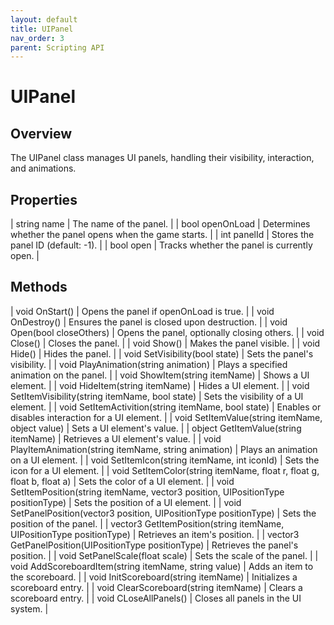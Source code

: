 ```yaml
---
layout: default
title: UIPanel
nav_order: 3
parent: Scripting API
---
```

# UIPanel

## Overview

The UIPanel class manages UI panels, handling their visibility, interaction, and animations.

## Properties

| string name | The name of the panel. |
| bool openOnLoad | Determines whether the panel opens when the game starts. |
| int panelId | Stores the panel ID (default: -1). |
| bool open | Tracks whether the panel is currently open. |

## Methods

| void OnStart() | Opens the panel if openOnLoad is true. |
| void OnDestroy() | Ensures the panel is closed upon destruction. |
| void Open(bool closeOthers) | Opens the panel, optionally closing others. |
| void Close() | Closes the panel. |
| void Show() | Makes the panel visible. |
| void Hide() | Hides the panel. |
| void SetVisibility(bool state) | Sets the panel's visibility. |
| void PlayAnimation(string animation) | Plays a specified animation on the panel. |
| void ShowItem(string itemName) | Shows a UI element. |
| void HideItem(string itemName) | Hides a UI element. |
| void SetItemVisibility(string itemName, bool state) | Sets the visibility of a UI element. |
| void SetItemActivition(string itemName, bool state) | Enables or disables interaction for a UI element. |
| void SetItemValue(string itemName, object value) | Sets a UI element's value. |
| object GetItemValue(string itemName) | Retrieves a UI element's value. |
| void PlayItemAnimation(string itemName, string animation) | Plays an animation on a UI element. |
| void SetItemIcon(string itemName, int iconId) | Sets the icon for a UI element. |
| void SetItemColor(string itemName, float r, float g, float b, float a) | Sets the color of a UI element. |
| void SetItemPosition(string itemName, vector3 position, UIPositionType positionType) | Sets the position of a UI element. |
| void SetPanelPosition(vector3 position, UIPositionType positionType) | Sets the position of the panel. |
| vector3 GetItemPosition(string itemName, UIPositionType positionType) | Retrieves an item's position. |
| vector3 GetPanelPosition(UIPositionType positionType) | Retrieves the panel's position. |
| void SetPanelScale(float scale) | Sets the scale of the panel. |
| void AddScoreboardItem(string itemName, string value) | Adds an item to the scoreboard. |
| void InitScoreboard(string itemName) | Initializes a scoreboard entry. |
| void ClearScoreboard(string itemName) | Clears a scoreboard entry. |
| void CLoseAllPanels() | Closes all panels in the UI system. |